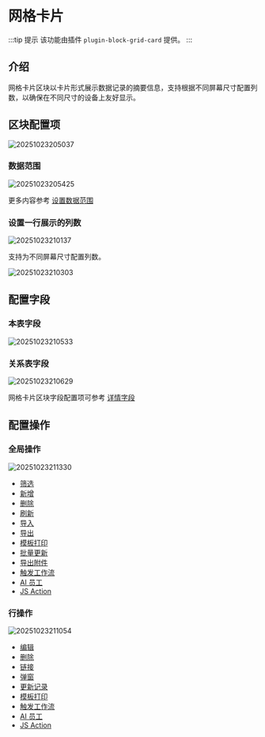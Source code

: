 # 网格卡片

:::tip 提示 
该功能由插件 `plugin-block-grid-card` 提供。
:::

## 介绍

网格卡片区块以卡片形式展示数据记录的摘要信息，支持根据不同屏幕尺寸配置列数，以确保在不同尺寸的设备上友好显示。

## 区块配置项

![20251023205037](https://static-docs.nocobase.com/20251023205037.png)

### 数据范围

![20251023205425](https://static-docs.nocobase.com/20251023205425.png)

更多内容参考 [设置数据范围](/interface-builder/blocks/block-settings/data-scope)

### 设置一行展示的列数

![20251023210137](https://static-docs.nocobase.com/20251023210137.gif)

支持为不同屏幕尺寸配置列数。

![20251023210303](https://static-docs.nocobase.com/20251023210303.png)

## 配置字段

### 本表字段

![20251023210533](https://static-docs.nocobase.com/20251023210533.png)

### 关系表字段

![20251023210629](https://static-docs.nocobase.com/20251023210629.png)

网格卡片区块字段配置项可参考 [详情字段](/interface-builder/fields/generic/detail-form-item)

## 配置操作

### 全局操作

![20251023211330](https://static-docs.nocobase.com/20251023211330.png)

- [筛选](/interface-builder/actions/types/filter)
- [新增](/interface-builder/actions/types/add-new)
- [删除](/interface-builder/actions/types/delete)
- [刷新](/interface-builder/actions/types/refresh)
- [导入](/interface-builder/actions/types/import)
- [导出](/interface-builder/actions/types/export)
- [模板打印](/interface-builder/actions/types/template-print)
- [批量更新](/interface-builder/actions/types/bulk-update)
- [导出附件](/interface-builder/actions/types/export-attachments)
- [触发工作流](/interface-builder/actions/types/trigger-workflow)
- [AI 员工](/interface-builder/actions/types/ai-employee)
- [JS Action](/interface-builder/actions/types/js-action)

### 行操作

![20251023211054](https://static-docs.nocobase.com/20251023211054.png)

- [编辑](/interface-builder/actions/types/edit)
- [删除](/interface-builder/actions/types/delete)
- [链接](/interface-builder/actions/types/link)
- [弹窗](/interface-builder/actions/types/pop-up)
- [更新记录](/interface-builder/actions/types/update-record)
- [模板打印](/interface-builder/actions/types/template-print)
- [触发工作流](/interface-builder/actions/types/trigger-workflow)
- [AI 员工](/interface-builder/actions/types/ai-employee)
- [JS Action](/interface-builder/actions/types/js-action)
